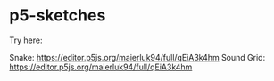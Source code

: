 # p5-sketches

Try here:

Snake: https://editor.p5js.org/maierluk94/full/qEiA3k4hm
Sound Grid: https://editor.p5js.org/maierluk94/full/qEiA3k4hm
